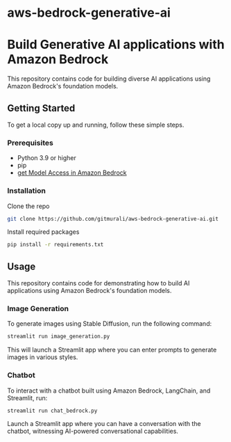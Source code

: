 # aws-bedrock-generative-ai

# Build Generative AI applications with Amazon Bedrock

This repository contains code for building diverse AI applications using Amazon Bedrock's foundation models.

## Getting Started

To get a local copy up and running, follow these simple steps.

### Prerequisites
* Python 3.9 or higher
* pip
* [get Model Access in Amazon Bedrock](https://us-east-1.console.aws.amazon.com/bedrock/home?region=us-east-1#/modelaccess)

### Installation

Clone the repo

```bash
git clone https://github.com/gitmurali/aws-bedrock-generative-ai.git
```

Install required packages

```bash
pip install -r requirements.txt
```

## Usage

This repository contains code for demonstrating how to build AI applications using Amazon Bedrock's foundation models.

### Image Generation

To generate images using Stable Diffusion, run the following command:

```bash
streamlit run image_generation.py
```

This will launch a Streamlit app where you can enter prompts to generate images in various styles.

### Chatbot

To interact with a chatbot built using Amazon Bedrock, LangChain, and Streamlit, run:

```bash
streamlit run chat_bedrock.py
```

Launch a Streamlit app where you can have a conversation with the chatbot, witnessing AI-powered conversational capabilities.
